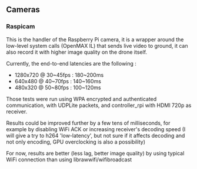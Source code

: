 ## Cameras

### Raspicam
This is the handler of the Raspberry Pi camera, it is a wrapper around the low-level system calls (OpenMAX IL) that sends live video to ground, it can also record it with higher image quality on the drone itself.

Currently, the end-to-end latencies are the following :
 * 1280x720 @ 30~45fps : 180~200ms
 * 640x480 @ 40~70fps : 140~160ms
 * 480x320 @ 50~80fps : 100~120ms

Those tests were run using WPA encrypted and authenticated communication, with UDPLite packets, and controller_rpi with HDMI 720p as receiver.

Results could be improved further by a few tens of milliseconds, for example by disabling WiFi ACK or increasing receiver's decoding speed (I will give a try to h264 'low-latency', but not sure if it affects decoding and not only encoding, GPU overclocking is also a possibility)

For now, results are better (less lag, better image quality) by using typical WiFi connection than using librawwifi/wifibroadcast
